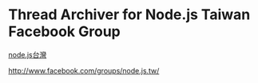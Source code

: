 # Thread Archiver for Node.js Taiwan Facebook Group

[node.js台灣](http://www.facebook.com/groups/node.js.tw/)

http://www.facebook.com/groups/node.js.tw/
